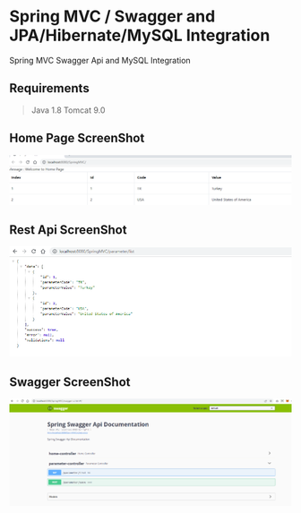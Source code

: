 # Spring MVC / Swagger and JPA/Hibernate/MySQL Integration
Spring MVC Swagger Api and MySQL Integration

## Requirements
> Java 1.8
> Tomcat 9.0

## Home Page ScreenShot
![Screenshot](https://github.com/OzgurAkinci/spring-mvc-swagger-and-mysql-integration/blob/main/home-page-ss.png?raw=true)

## Rest Api ScreenShot
![Screenshot](https://github.com/OzgurAkinci/spring-mvc-swagger-and-mysql-integration/blob/main/rest-api-ss.png?raw=true)

## Swagger ScreenShot
![Screenshot](https://github.com/OzgurAkinci/spring-mvc-swagger-and-mysql-integration/blob/main/swagger-ss.png?raw=true)
